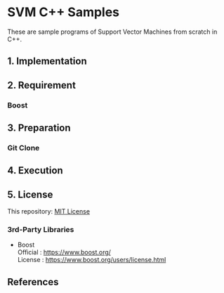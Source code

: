 # SVM C++ Samples
These are sample programs of Support Vector Machines from scratch in C++.

## 1. Implementation


## 2. Requirement

### Boost


## 3. Preparation

### Git Clone

## 4. Execution

## 5. License

This repository: [MIT License](LICENSE)

### 3rd-Party Libraries
- Boost <br>
Official : https://www.boost.org/ <br>
License : https://www.boost.org/users/license.html <br>

## References
